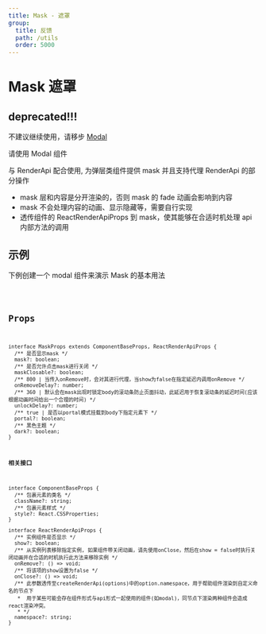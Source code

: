 ```yaml
---
title: Mask - 遮罩
group:
  title: 反馈
  path: /utils
  order: 5000
---
```


# Mask 遮罩

<h2 class="color-red">deprecated!!!</h2>

不建议继续使用，请移步 [Modal](/docs/feedback/modal)

请使用 Modal 组件

与 RenderApi 配合使用, 为弹层类组件提供 mask 并且支持代理 RenderApi 的部分操作

- mask 层和内容是分开渲染的，否则 mask 的 fade 动画会影响到内容
- mask 不会处理内容的动画、显示隐藏等，需要自行实现
- 透传组件的 ReactRenderApiProps 到 mask，使其能够在合适时机处理 api 内部方法的调用

## 示例

下例创建一个 modal 组件来演示 Mask 的基本用法

<code src="./demo.tsx" />

## Props

```tsx | pure
interface MaskProps extends ComponentBaseProps, ReactRenderApiProps {
  /** 是否显示mask */
  mask?: boolean;
  /** 是否允许点击mask进行关闭 */
  maskClosable?: boolean;
  /** 800 | 当传入onRemove时，会对其进行代理，当show为false在指定延迟内调用onRemove */
  onRemoveDelay?: number;
  /** 360 | 默认会在mask出现时锁定body的滚动条防止页面抖动，此延迟用于恢复滚动条的延迟时间(应该根据动画时间给出一个合理的时间) */
  unlockDelay?: number;
  /** true | 是否以portal模式挂载到body下指定元素下 */
  portal?: boolean;
  /** 黑色主题 */
  dark?: boolean;
}
```

**相关接口**

```tsx | pure
interface ComponentBaseProps {
  /** 包裹元素的类名 */
  className?: string;
  /** 包裹元素样式 */
  style?: React.CSSProperties;
}

interface ReactRenderApiProps {
  /** 实例组件是否显示 */
  show?: boolean;
  /** 从实例列表移除指定实例, 如果组件带关闭动画，请先使用onClose，然后在show = false时执行关闭动画并在合适的时机执行此方法来移除实例 */
  onRemove?: () => void;
  /** 将该项的show设置为false */
  onClose?: () => void;
  /** 此参数透传至createRenderApi(options)中的option.namespace，用于帮助组件渲染到自定义命名的节点下
   *  用于某些可能会存在组件形式与api形式一起使用的组件(如modal)，同节点下渲染两种组件会造成react渲染冲突。
   * */
  namespace?: string;
}
```
